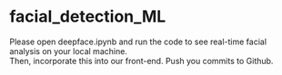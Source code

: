 # facial_detection_ML
Please open deepface.ipynb and run the code to see real-time facial analysis on your local machine.<br>
Then, incorporate this into our front-end. Push you commits to Github.
